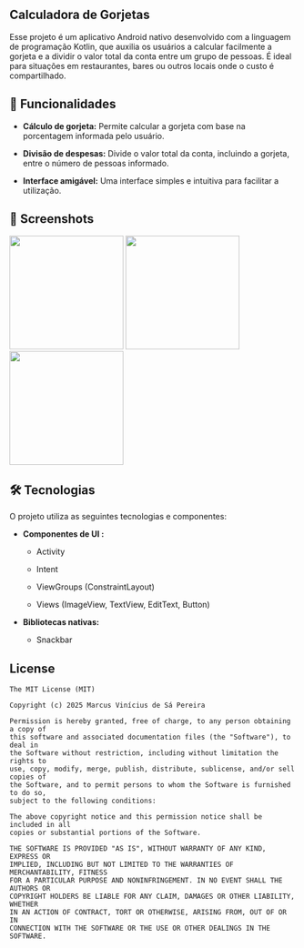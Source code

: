 ## Calculadora de Gorjetas
Esse projeto é um aplicativo Android nativo desenvolvido com a linguagem de programação Kotlin, que auxilia os usuários a calcular facilmente a gorjeta e a dividir o valor total da conta entre um grupo de pessoas.
É ideal para situações em restaurantes, bares ou outros locais onde o custo é compartilhado.


## 🚀 Funcionalidades

- **Cálculo de gorjeta:** Permite calcular a gorjeta com base na porcentagem informada pelo usuário.

- **Divisão de despesas:** Divide o valor total da conta, incluindo a gorjeta, entre o número de pessoas informado.

- **Interface amigável:** Uma interface simples e intuitiva para facilitar a utilização.

## :camera_flash: Screenshots
<!-- You can add more screenshots here if you like -->
<img src="https://github.com/user-attachments/assets/2f871af0-0a38-40d8-86a5-2914e045efa6" width=200/>
<img src="https://github.com/user-attachments/assets/aa96faab-bb77-457b-873a-59035df011bc" width=200/>
<img src="https://github.com/user-attachments/assets/517b3aa5-bd65-4763-a810-a0e80a616ac2" width=200/>


## 🛠️ Tecnologias
O projeto utiliza as seguintes tecnologias e componentes:

- **Componentes de UI :**

    - Activity

    - Intent

    - ViewGroups (ConstraintLayout)

    - Views (ImageView, TextView, EditText, Button)

- **Bibliotecas nativas:**

    - Snackbar


## License
```
The MIT License (MIT)

Copyright (c) 2025 Marcus Vinícius de Sá Pereira

Permission is hereby granted, free of charge, to any person obtaining a copy of
this software and associated documentation files (the "Software"), to deal in
the Software without restriction, including without limitation the rights to
use, copy, modify, merge, publish, distribute, sublicense, and/or sell copies of
the Software, and to permit persons to whom the Software is furnished to do so,
subject to the following conditions:

The above copyright notice and this permission notice shall be included in all
copies or substantial portions of the Software.

THE SOFTWARE IS PROVIDED "AS IS", WITHOUT WARRANTY OF ANY KIND, EXPRESS OR
IMPLIED, INCLUDING BUT NOT LIMITED TO THE WARRANTIES OF MERCHANTABILITY, FITNESS
FOR A PARTICULAR PURPOSE AND NONINFRINGEMENT. IN NO EVENT SHALL THE AUTHORS OR
COPYRIGHT HOLDERS BE LIABLE FOR ANY CLAIM, DAMAGES OR OTHER LIABILITY, WHETHER
IN AN ACTION OF CONTRACT, TORT OR OTHERWISE, ARISING FROM, OUT OF OR IN
CONNECTION WITH THE SOFTWARE OR THE USE OR OTHER DEALINGS IN THE SOFTWARE.
```
